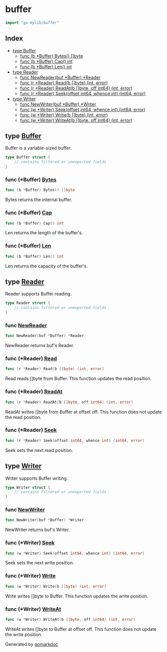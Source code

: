 <!-- Code generated by gomarkdoc. DO NOT EDIT -->

# buffer

```go
import "go-mylib/buffer"
```

## Index

- [type Buffer](<#type-buffer>)
  - [func (b *Buffer) Bytes() []byte](<#func-buffer-bytes>)
  - [func (b *Buffer) Cap() int](<#func-buffer-cap>)
  - [func (b *Buffer) Len() int](<#func-buffer-len>)
- [type Reader](<#type-reader>)
  - [func NewReader(buf *Buffer) *Reader](<#func-newreader>)
  - [func (r *Reader) Read(b []byte) (int, error)](<#func-reader-read>)
  - [func (r *Reader) ReadAt(b []byte, off int64) (int, error)](<#func-reader-readat>)
  - [func (r *Reader) Seek(offset int64, whence int) (int64, error)](<#func-reader-seek>)
- [type Writer](<#type-writer>)
  - [func NewWriter(buf *Buffer) *Writer](<#func-newwriter>)
  - [func (w *Writer) Seek(offset int64, whence int) (int64, error)](<#func-writer-seek>)
  - [func (w *Writer) Write(b []byte) (int, error)](<#func-writer-write>)
  - [func (w *Writer) WriteAt(b []byte, off int64) (int, error)](<#func-writer-writeat>)


## type [Buffer](<https://github.com/hidez8891/go-mylib/blob/master/buffer/buffer.go#L4-L6>)

Buffer is a variable\-sized buffer\.

```go
type Buffer struct {
    // contains filtered or unexported fields
}
```

### func \(\*Buffer\) [Bytes](<https://github.com/hidez8891/go-mylib/blob/master/buffer/buffer.go#L9>)

```go
func (b *Buffer) Bytes() []byte
```

Bytes returns the internal buffer\.

### func \(\*Buffer\) [Cap](<https://github.com/hidez8891/go-mylib/blob/master/buffer/buffer.go#L14>)

```go
func (b *Buffer) Cap() int
```

Len returns the length of the buffer's\.

### func \(\*Buffer\) [Len](<https://github.com/hidez8891/go-mylib/blob/master/buffer/buffer.go#L19>)

```go
func (b *Buffer) Len() int
```

Len returns the capacity of the buffer's\.

## type [Reader](<https://github.com/hidez8891/go-mylib/blob/master/buffer/reader.go#L9-L12>)

Reader supports Buffer reading\.

```go
type Reader struct {
    // contains filtered or unexported fields
}
```

### func [NewReader](<https://github.com/hidez8891/go-mylib/blob/master/buffer/reader.go#L15>)

```go
func NewReader(buf *Buffer) *Reader
```

NewReader returns buf's Reader\.

### func \(\*Reader\) [Read](<https://github.com/hidez8891/go-mylib/blob/master/buffer/reader.go#L24>)

```go
func (r *Reader) Read(b []byte) (int, error)
```

Read reads \[\]byte from Buffer\. This function updates the read position\.

### func \(\*Reader\) [ReadAt](<https://github.com/hidez8891/go-mylib/blob/master/buffer/reader.go#L36>)

```go
func (r *Reader) ReadAt(b []byte, off int64) (int, error)
```

ReadAt writes \[\]byte from Buffer at offset off\. This function does not update the read position\.

### func \(\*Reader\) [Seek](<https://github.com/hidez8891/go-mylib/blob/master/buffer/reader.go#L46>)

```go
func (r *Reader) Seek(offset int64, whence int) (int64, error)
```

Seek sets the next read position\.

## type [Writer](<https://github.com/hidez8891/go-mylib/blob/master/buffer/writer.go#L6-L9>)

Writer supports Buffer writing\.

```go
type Writer struct {
    // contains filtered or unexported fields
}
```

### func [NewWriter](<https://github.com/hidez8891/go-mylib/blob/master/buffer/writer.go#L12>)

```go
func NewWriter(buf *Buffer) *Writer
```

NewWriter returns buf's Writer\.

### func \(\*Writer\) [Seek](<https://github.com/hidez8891/go-mylib/blob/master/buffer/writer.go#L45>)

```go
func (w *Writer) Seek(offset int64, whence int) (int64, error)
```

Seek sets the next write position\.

### func \(\*Writer\) [Write](<https://github.com/hidez8891/go-mylib/blob/master/buffer/writer.go#L21>)

```go
func (w *Writer) Write(b []byte) (int, error)
```

Write writes \[\]byte to Buffer\. This function updates the write position\.

### func \(\*Writer\) [WriteAt](<https://github.com/hidez8891/go-mylib/blob/master/buffer/writer.go#L34>)

```go
func (w *Writer) WriteAt(b []byte, off int64) (int, error)
```

WriteAt writes \[\]byte to Buffer at offset off\. This function does not update the write position\.



Generated by [gomarkdoc](<https://github.com/princjef/gomarkdoc>)
